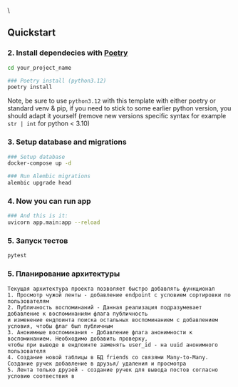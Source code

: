 
\
## Quickstart

### 2. Install dependecies with [Poetry](https://python-poetry.org/docs/)

```bash
cd your_project_name

### Poetry install (python3.12)
poetry install
```

Note, be sure to use `python3.12` with this template with either poetry or standard venv & pip, if you need to stick to some earlier python version, you should adapt it yourself (remove new versions specific syntax for example `str | int` for python < 3.10)

### 3. Setup database and migrations

```bash
### Setup database
docker-compose up -d

### Run Alembic migrations
alembic upgrade head
```

### 4. Now you can run app

```bash
### And this is it:
uvicorn app.main:app --reload

```


### 5. Запуск тестов
```bash
pytest
```

### 5. Планирование архитектуры 
	Текущая архитектура проекта позволяет быстро добавлять функционал
	1. Просмотр чужой ленты - добавление endpoint c условием сортировки по пользователям
	2. Публичность воспоминаний - Данная реализация подразумевает добавление к воспоминаниям флага публичность 
	и изменение ендпоинта поиска остальных воспоминанием с добавлением условия, чтобы флаг был публичным
	3. Анонимные воспоминания - Добавление флага анонимности к воспоминанием. Необходимо добавить проверку, 
	чтобы при выводе в ендпоинте заменять user_id - на uuid анонимного пользователя
	4. Создание новой таблицы в БД friends со связями Many-to-Many. Создание ручек добавление в друзья/ удаления и просмотра
	5. Лента только друзей - создание ручек для вывода постов согласно условию соотвествия в 


	